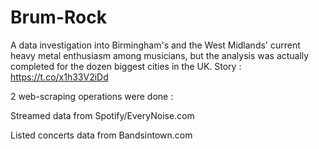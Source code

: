 # Brum-Rock
A data investigation into Birmingham's and the West Midlands' current heavy metal enthusiasm among musicians, but the analysis was actually completed for the dozen biggest cities in the UK. Story : https://t.co/x1h33V2iDd 

2 web-scraping operations were done :

Streamed data from Spotify/EveryNoise.com

Listed concerts data from Bandsintown.com
